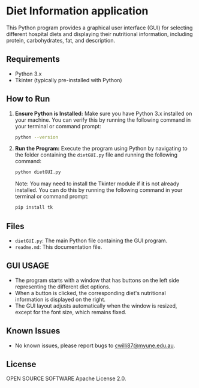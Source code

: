 # Diet Information application

This Python program provides a graphical user interface (GUI) for selecting different hospital diets and displaying their nutritional information, including protein, carbohydrates, fat, and description.

## Requirements
- Python 3.x
- Tkinter (typically pre-installed with Python)

## How to Run

1. **Ensure Python is Installed:**
    Make sure you have Python 3.x installed on your machine. You can verify this by running the following command in your terminal or command prompt:
    ```bash
    python --version
    ```

2. **Run the Program:**
    Execute the program using Python by navigating to the folder containing the `dietGUI.py` file and running the following command:
    ```bash
    python dietGUI.py
    ```
    Note: You may need to install the Tkinter module if it is not already installed. You can do this by running the following command in your terminal or command prompt:
    ```bash
    pip install tk
    ```
## Files

- `dietGUI.py`: The main Python file containing the GUI program.
- `readme.md`: This documentation file.

## GUI USAGE

- The program starts with a window that has buttons on the left side representing the different diet options.
- When a button is clicked, the corresponding diet's nutritional information is displayed on the right.
- The GUI layout adjusts automatically when the window is resized, except for the font size, which remains fixed.

## Known Issues

- No known issues, please report bugs to cwilli87@myune.edu.au.

## License

OPEN SOURCE SOFTWARE Apache License 2.0.

